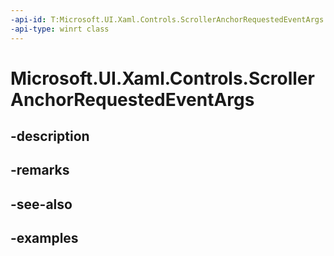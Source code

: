 ```yaml
---
-api-id: T:Microsoft.UI.Xaml.Controls.ScrollerAnchorRequestedEventArgs
-api-type: winrt class
---
```


<!-- Class syntax.
public class ScrollerAnchorRequestedEventArgs 
-->

# Microsoft.UI.Xaml.Controls.ScrollerAnchorRequestedEventArgs

## -description

## -remarks

## -see-also

## -examples

